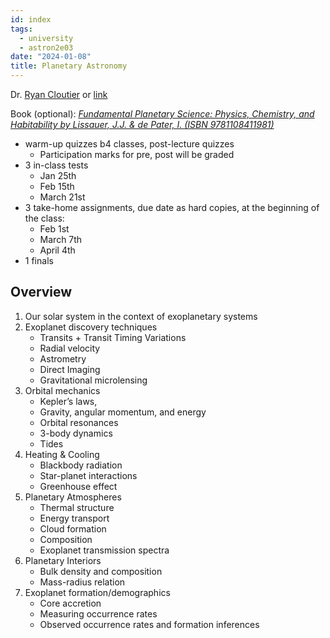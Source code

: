```yaml
---
id: index
tags:
  - university
  - astron2e03
date: "2024-01-08"
title: Planetary Astronomy
---
```


Dr. [Ryan Cloutier](mailto:ryan.cloutier@mcmaster.ca) or [link](https://avenue.cllmcmaster.ca/d2l/home/598689)

Book (optional): [_Fundamental Planetary Science: Physics, Chemistry, and Habitability by Lissauer, J.J. & de Pater, I. (ISBN 9781108411981)_](https://www.cambridge.org/highereducation/books/fundamental-planetary-science/8FD11659BE64C35A172DF0432D7FCFA4#overview)

- warm-up quizzes b4 classes, post-lecture quizzes
  - Participation marks for pre, post will be graded
- 3 in-class tests
  - Jan 25th
  - Feb 15th
  - March 21st
- 3 take-home assignments, due date as hard copies, at the beginning of the class:
  - Feb 1st
  - March 7th
  - April 4th
- 1 finals

## Overview

1. Our solar system in the context of exoplanetary systems
2. Exoplanet discovery techniques
   - Transits + Transit Timing Variations
   - Radial velocity
   - Astrometry
   - Direct Imaging
   - Gravitational microlensing
3. Orbital mechanics
   - Kepler’s laws,
   - Gravity, angular momentum, and energy
   - Orbital resonances
   - 3-body dynamics
   - Tides
4. Heating & Cooling
   - Blackbody radiation
   - Star-planet interactions
   - Greenhouse effect
5. Planetary Atmospheres
   - Thermal structure
   - Energy transport
   - Cloud formation
   - Composition
   - Exoplanet transmission spectra
6. Planetary Interiors
   - Bulk density and composition
   - Mass-radius relation
7. Exoplanet formation/demographics
   - Core accretion
   - Measuring occurrence rates
   - Observed occurrence rates and formation inferences
